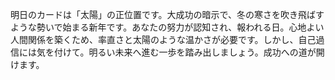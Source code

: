 明日のカードは「太陽」の正位置です。大成功の暗示で、冬の寒さを吹き飛ばすような勢いで始まる新年です。あなたの努力が認知され、報われる日。心地よい人間関係を築くため、率直さと太陽のような温かさが必要です。しかし、自己過信には気を付けて。明るい未来へ進む一歩を踏み出しましょう。成功への道が開けます。